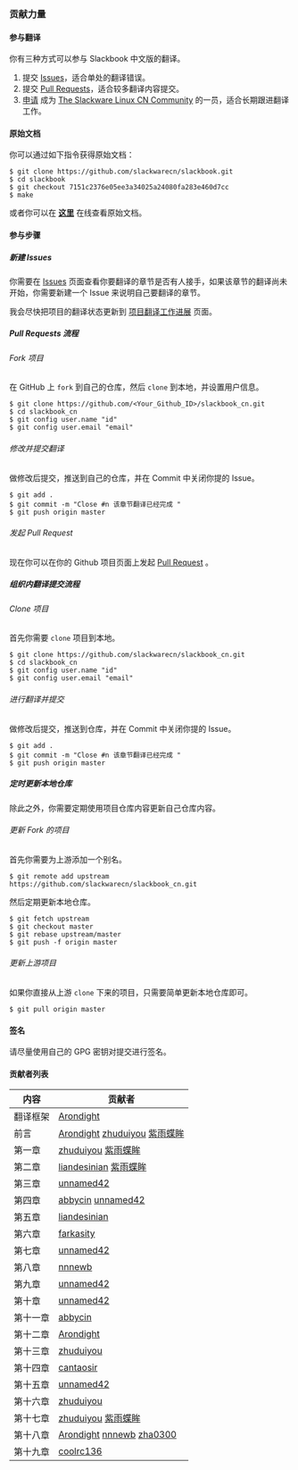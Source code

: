 ### 贡献力量

#### 参与翻译

你有三种方式可以参与 Slackbook 中文版的翻译。

1. 提交 [Issues][id_issues]，适合单处的翻译错误。
2. 提交 [Pull Requests][id_pull_requests]，适合较多翻译内容提交。
3. [申请][id_joinus] 成为 [The Slackware Linux CN Community][id_slackwarecn] 的一员，适合长期跟进翻译工作。

#### 原始文档

你可以通过如下指令获得原始文档：

```
$ git clone https://github.com/slackwarecn/slackbook.git
$ cd slackbook
$ git checkout 7151c2376e05ee3a34025a24080fa283e460d7cc
$ make
```

或者你可以在 [**这里**](http://slackbook.org/beta) 在线查看原始文档。

#### 参与步骤

##### 新建 Issues

你需要在 [Issues][id_issues] 页面查看你要翻译的章节是否有人接手，如果该章节的翻译尚未开始，你需要新建一个 Issue 来说明自己要翻译的章节。

我会尽快把项目的翻译状态更新到 [项目翻译工作进展](https://github.com/slackwarecn/slackbook_cn/issues/2) 页面。

##### Pull Requests 流程

###### Fork 项目

在 GitHub 上 `fork` 到自己的仓库，然后 `clone` 到本地，并设置用户信息。

```
$ git clone https://github.com/<Your_Github_ID>/slackbook_cn.git
$ cd slackbook_cn
$ git config user.name "id"
$ git config user.email "email"
```

###### 修改并提交翻译

做修改后提交，推送到自己的仓库，并在 Commit 中关闭你提的 Issue。

```
$ git add .
$ git commit -m "Close #n 该章节翻译已经完成 "
$ git push origin master
```

###### 发起 Pull Request

现在你可以在你的 Github 项目页面上发起 [Pull Request][id_pull_requests] 。

##### 组织内翻译提交流程

###### Clone 项目

首先你需要 `clone` 项目到本地。

```
$ git clone https://github.com/slackwarecn/slackbook_cn.git
$ cd slackbook_cn
$ git config user.name "id"
$ git config user.email "email"
```

###### 进行翻译并提交

做修改后提交，推送到仓库，并在 Commit 中关闭你提的 Issue。

```
$ git add .
$ git commit -m "Close #n 该章节翻译已经完成 "
$ git push origin master
```

##### 定时更新本地仓库

除此之外，你需要定期使用项目仓库内容更新自己仓库内容。

###### 更新 Fork 的项目

首先你需要为上游添加一个别名。

```
$ git remote add upstream https://github.com/slackwarecn/slackbook_cn.git
```

然后定期更新本地仓库。

```
$ git fetch upstream
$ git checkout master
$ git rebase upstream/master
$ git push -f origin master
```

###### 更新上游项目

如果你直接从上游 `clone` 下来的项目，只需要简单更新本地仓库即可。

```
$ git pull origin master
```

#### 签名

请尽量使用自己的 GPG 密钥对提交进行签名。

#### 贡献者列表

| 内容     | 贡献者                                                                                       |
| -------- | -------------------------------------------------------------------------------------------- |
| 翻译框架 | [Arondight][id_name_arondight]                                                               |
| 前言     | [Arondight][id_name_arondight] [zhuduiyou][id_name_zhuduiyou] [紫雨蝶眸][id_name_ziyudiemou] |
| 第一章   | [zhuduiyou][id_name_zhuduiyou] [紫雨蝶眸][id_name_ziyudiemou]                                |
| 第二章   | [liandesinian][id_name_liandesinian] [紫雨蝶眸][id_name_ziyudiemou]                          |
| 第三章   | [unnamed42][id_name_unnamed42]                                                               |
| 第四章   | [abbycin][id_name_abbycin] [unnamed42][id_name_unnamed42]                                    |
| 第五章   | [liandesinian][id_name_liandesinian]                                                         |
| 第六章   | [farkasity][id_name_farkasity]                                                               |
| 第七章   | [unnamed42][id_name_unnamed42]                                                               |
| 第八章   | [nnnewb][id_name_nnnewb]                                                                     |
| 第九章   | [unnamed42][id_name_unnamed42]                                                               |
| 第十章   | [unnamed42][id_name_unnamed42]                                                               |
| 第十一章 | [abbycin][id_name_abbycin]                                                                   |
| 第十二章 | [Arondight][id_name_arondight]                                                               |
| 第十三章 | [zhuduiyou][id_name_zhuduiyou]                                                               |
| 第十四章 | [cantaosir][id_name_cantaosir]                                                               |
| 第十五章 | [unnamed42][id_name_unnamed42]                                                               |
| 第十六章 | [zhuduiyou][id_name_zhuduiyou]                                                               |
| 第十七章 | [zhuduiyou][id_name_zhuduiyou] [紫雨蝶眸][id_name_ziyudiemou]                                |
| 第十八章 | [Arondight][id_name_arondight] [nnnewb][id_name_nnnewb] [zha0300][id_name_zha0300]           |
| 第十九章 | [coolrc136][id_name_coolrc136]                                                               |

[id_issues]: https://github.com/slackwarecn/slackbook_cn/issues "提交 Issues"
[id_joinus]: http://slackwarecn.github.io/JoinUs "加入我们！"
[id_name_abbycin]: https://github.com/abbycin "访问该用户主页"
[id_name_arondight]: https://github.com/Arondight "访问该用户主页"
[id_name_cantaosir]: https://github.com/cantaosir "访问该用户主页"
[id_name_coolrc136]: https://github.com/coolrc136 "访问该用户主页"
[id_name_farkasity]: https://github.com/farkasity "访问该用户主页"
[id_name_liandesinian]: https://github.com/liandesinian "访问该用户主页"
[id_name_nnnewb]: https://github.com/nnnewb "访问该用户主页"
[id_name_unnamed42]: https://github.com/unnamed42 "访问该用户主页"
[id_name_zha0300]: https://github.com/zha0300 "访问该用户主页"
[id_name_zhuduiyou]: https://github.com/zhuduiyou "访问该用户主页"
[id_name_ziyudiemou]: http://tieba.baidu.com/home/main?un=%E7%B4%AB%E9%9B%A8%E8%9D%B6%E7%9C%B8&ie=utf-8&fr=pb "访问该用户主页"
[id_pull_requests]: https://github.com/slackwarecn/slackbook_cn/pulls "查看 Pull Requests"
[id_slackwarecn]: https://github.com/slackwarecn "访问 The Slackware Linux CN Community"
